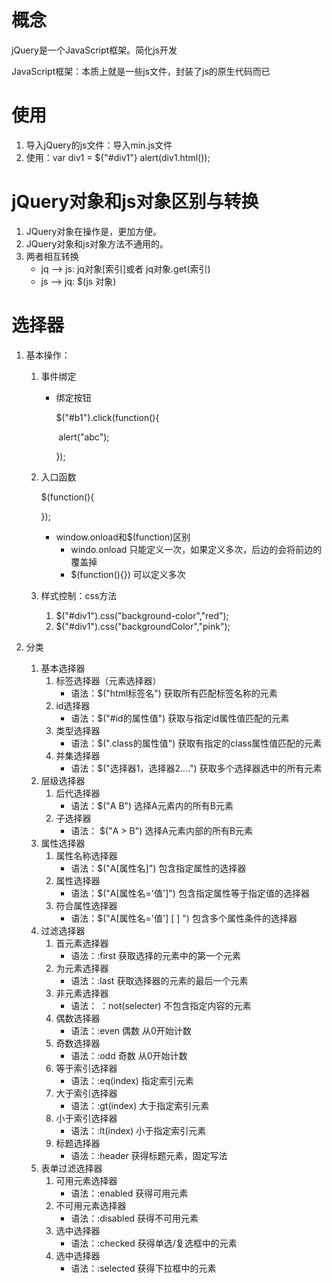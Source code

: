 # 概念

jQuery是一个JavaScript框架。简化js开发

JavaScript框架：本质上就是一些js文件，封装了js的原生代码而已

# 使用

1. 导入jQuery的js文件：导入min.js文件
2. 使用：var div1 = ${"#div1"}  alert(div1.html());

# jQuery对象和js对象区别与转换

1. JQuery对象在操作是，更加方便。
2. JQuery对象和js对象方法不通用的。
3. 两者相互转换
   * jq --> js: jq对象[索引]或者 jq对象.get(索引)
   * js --> jq: $(js 对象)

# 选择器

1. 基本操作：

   1. 事件绑定

      * 绑定按钮

        $("#b1").click(function(){

        ​	alert("abc");

        });

   2. 入口函数

      $(function(){

      });

      * window.onload和$(function)区别
        * windo.onload 只能定义一次，如果定义多次，后边的会将前边的覆盖掉
        * $(function(){}) 可以定义多次

   3. 样式控制：css方法

      1. $("#div1").css("background-color","red");
      2. $("#div1").css("backgroundColor","pink");

2. 分类
   1. 基本选择器
      1. 标签选择器（元素选择器）
         * 语法：$("html标签名") 获取所有匹配标签名称的元素
      2. id选择器
         * 语法：$("#id的属性值") 获取与指定id属性值匹配的元素
      3. 类型选择器
         * 语法：$(".class的属性值") 获取有指定的class属性值匹配的元素
      4. 并集选择器
         * 语法：$("选择器1，选择器2....") 获取多个选择器选中的所有元素
   2. 层级选择器
      1. 后代选择器
         * 语法：$("A B") 选择A元素内的所有B元素
      2. 子选择器
         * 语法： $("A > B") 选择A元素内部的所有B元素
   3. 属性选择器
      1. 属性名称选择器
         * 语法：$("A[属性名]") 包含指定属性的选择器
      2. 属性选择器
         * 语法：$("A[属性名='值']") 包含指定属性等于指定值的选择器
      3. 符合属性选择器
         * 语法：$("A[属性名='值'] [ ] ") 包含多个属性条件的选择器
   4. 过滤选择器
      1. 首元素选择器
         * 语法：:first 获取选择的元素中的第一个元素
      2. 为元素选择器
         * 语法：:last 获取选择器的元素的最后一个元素
      3. 非元素选择器
         * 语法： ：not(selecter) 不包含指定内容的元素
      4. 偶数选择器
         * 语法：:even 偶数 从0开始计数
      5. 奇数选择器
         * 语法：:odd 奇数 从0开始计数
      6. 等于索引选择器
         * 语法：:eq(index) 指定索引元素
      7. 大于索引选择器
         * 语法：:gt(index) 大于指定索引元素
      8. 小于索引选择器
         * 语法：:lt(index) 小于指定索引元素
      9. 标题选择器
         * 语法：:header 获得标题元素，固定写法
   5. 表单过滤选择器
      1. 可用元素选择器
         * 语法：:enabled 获得可用元素
      2. 不可用元素选择器
         * 语法：:disabled 获得不可用元素
      3. 选中选择器
         * 语法：:checked 获得单选/复选框中的元素
      4. 选中选择器
         * 语法：:selected 获得下拉框中的元素